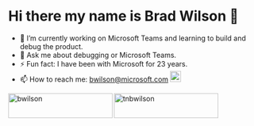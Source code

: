 # Hi there my name is Brad Wilson 👋

- 🔭 I’m currently working on Microsoft Teams and learning to build and debug the product.
- 💬 Ask me about debugging or Microsoft Teams.
- ⚡ Fun fact: I have been with Microsoft for 23 years.
- 📫 How to reach me: bwilson@microsoft.com <a href="https://www.linkedin.com/in/ncbwilson" target="blank"><img src="https://raw.githubusercontent.com/xtenzQ/xtenzQ/backup/icons/linkedin.svg" alt="bwilson" width="22px" /></a>

<p><a href="https://www.buymeacoffee.com/bwilson"> <img align="left" src="https://cdn.buymeacoffee.com/buttons/v2/default-yellow.png" height="50" width="210" alt="bwilson" /></a><a href="https://ko-fi.com/tnbwilson"> <img align="left" src="https://cdn.ko-fi.com/cdn/kofi3.png?v=3" height="50" width="210" alt="tnbwilson" /></a></p>
